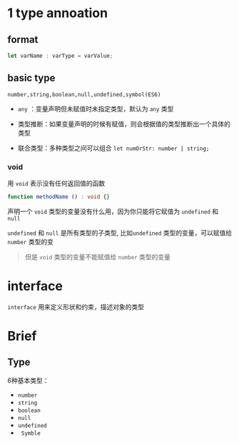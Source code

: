 # 1 type annoation
## format
```javascript
let varName : varType = varValue;
```

## basic type
```
number,string,boolean,null,undefined,symbol(ES6)
```

- `any` ：变量声明但未赋值时未指定类型，默认为 `any` 类型

- 类型推断：如果变量声明的时候有赋值，则会根据值的类型推断出一个具体的类型

- 联合类型：多种类型之间可以组合  `let numOrStr: number | string; `

### void
用 `void` 表示没有任何返回值的函数
```typescript
function methodName () : void {}
```

声明一个 `void` 类型的变量没有什么用，因为你只能将它赋值为 `undefined` 和 `null`

`undefined` 和 `null` 是所有类型的子类型, 比如`undefined` 类型的变量，可以赋值给 `number` 类型的变

> 但是 `void` 类型的变量不能赋值给 `number` 类型的变量













# interface
`interface` 用来定义形状和约束，描述对象的类型


# Brief
## Type
6种基本类型：
- `number`
- `string`
- `boolean`
- `null`
- `undefined`
- ` Symble`